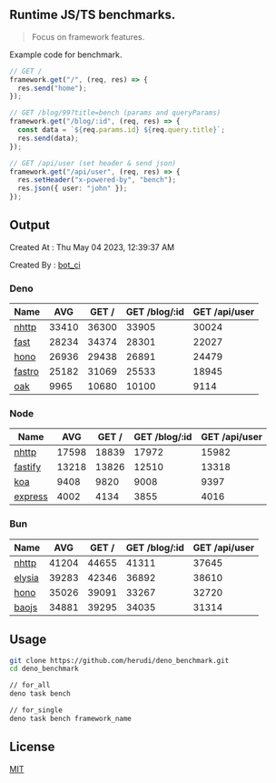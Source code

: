 ## Runtime JS/TS benchmarks.

> Focus on framework features.

Example code for benchmark.
```ts
// GET /
framework.get("/", (req, res) => {
  res.send("home");
});

// GET /blog/99?title=bench (params and queryParams)
framework.get("/blog/:id", (req, res) => {
  const data = `${req.params.id} ${req.query.title}`;
  res.send(data);
});

// GET /api/user (set header & send json)
framework.get("/api/user", (req, res) => {
  res.setHeader("x-powered-by", "bench");
  res.json({ user: "john" });
});
```

## Output
Created At : Thu May 04 2023, 12:39:37 AM

Created By : [bot_ci](https://github.com/herudi/deno_benchmarks/commits?author=github-actions%5Bbot%5D)


### Deno
|Name|AVG|GET /|GET /blog/:id|GET /api/user|
|----|----|----|----|----|
|[nhttp](https://github.com/nhttp/nhttp)|33410|36300|33905|30024|
|[fast](https://github.com/danteissaias/fast)|28234|34374|28301|22027|
|[hono](https://github.com/honojs/hono)|26936|29438|26891|24479|
|[fastro](https://github.com/fastrodev/fastro)|25182|31069|25533|18945|
|[oak](https://github.com/oakserver/oak)|9965|10680|10100|9114|
  


### Node
|Name|AVG|GET /|GET /blog/:id|GET /api/user|
|----|----|----|----|----|
|[nhttp](https://github.com/nhttp/nhttp)|17598|18839|17972|15982|
|[fastify](https://github.com/fastify/fastify)|13218|13826|12510|13318|
|[koa](https://github.com/koajs/koa)|9408|9820|9008|9397|
|[express](https://github.com/expressjs/express)|4002|4134|3855|4016|
  


### Bun
|Name|AVG|GET /|GET /blog/:id|GET /api/user|
|----|----|----|----|----|
|[nhttp](https://github.com/nhttp/nhttp)|41204|44655|41311|37645|
|[elysia](https://github.com/elysiajs/elysia)|39283|42346|36892|38610|
|[hono](https://github.com/honojs/hono)|35026|39091|33267|32720|
|[baojs](https://github.com/mattreid1/baojs)|34881|39295|34035|31314|
  



## Usage

```bash
git clone https://github.com/herudi/deno_benchmark.git
cd deno_benchmark

// for_all
deno task bench

// for_single
deno task bench framework_name
```

## License

[MIT](LICENSE)

